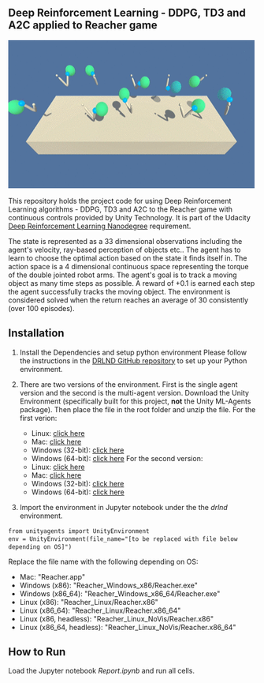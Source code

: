 ## Deep Reinforcement Learning - DDPG, TD3 and A2C applied to Reacher game
<img src='reacher.gif' width="500" height="300">

This repository holds the project code for using Deep Reinforcement Learning algorithms - DDPG, TD3 and A2C to the Reacher game with continuous controls provided by Unity Technology. It is part of the Udacity [Deep Reinforcement Learning Nanodegree](https://www.udacity.com/course/deep-reinforcement-learning-nanodegree--nd893) requirement. 

The state is represented as a 33 dimensional observations including the agent's velocity, ray-based perception of objects etc.. The agent has to learn to choose the optimal action based on the state it finds itself in. The action space is a 4 dimensional continuous space representing the torque of the double jointed robot arms. The agent's goal is to track a moving object as many time steps as possible. A reward of +0.1 is earned each step the agent successfully tracks the moving object. The environment is considered solved when the return reaches an average of 30 consistently (over 100 episodes). 


## Installation
1. Install the Dependencies and setup python environment
Please follow the instructions in the [DRLND GitHub repository](https://github.com/udacity/deep-reinforcement-learning) to set up your Python environment.
2. There are two versions of the environment. First is the single agent version and the second is the multi-agent version. Download the Unity Environment (specifically built for this project, **not** the Unity ML-Agents package). Then place the file in the root folder and unzip the file.
For the first verion:
    * Linux: [click here](https://s3-us-west-1.amazonaws.com/udacity-drlnd/P2/Reacher/one_agent/Reacher_Linux.zip)
    * Mac: [click here](https://s3-us-west-1.amazonaws.com/udacity-drlnd/P2/Reacher/one_agent/Reacher.app.zip)
    * Windows (32-bit): [click here](https://s3-us-west-1.amazonaws.com/udacity-drlnd/P2/Reacher/one_agent/Reacher_Windows_x86.zip)
    * Windows (64-bit): [click here](https://s3-us-west-1.amazonaws.com/udacity-drlnd/P2/Reacher/one_agent/Reacher_Windows_x86_64.zip)
For the second version:
    * Linux: [click here](https://s3-us-west-1.amazonaws.com/udacity-drlnd/P2/Reacher/Reacher_Linux.zip)
    * Mac: [click here](https://s3-us-west-1.amazonaws.com/udacity-drlnd/P2/Reacher/Reacher.app.zip)
    * Windows (32-bit): [click here](https://s3-us-west-1.amazonaws.com/udacity-drlnd/P2/Reacher/Reacher_Windows_x86.zip)
    * Windows (64-bit): [click here](https://s3-us-west-1.amazonaws.com/udacity-drlnd/P2/Reacher/Reacher_Windows_x86_64.zip)

3. Import the environment in Jupyter notebook under the the *drlnd* environment.
```
from unityagents import UnityEnvironment
env = UnityEnvironment(file_name="[to be replaced with file below depending on OS]")
```
Replace the file name with the following depending on OS:  
  * Mac: "Reacher.app"
  * Windows (x86): "Reacher_Windows_x86/Reacher.exe"
  * Windows (x86_64): "Reacher_Windows_x86_64/Reacher.exe"
  * Linux (x86): "Reacher_Linux/Reacher.x86"
  * Linux (x86_64): "Reacher_Linux/Reacher.x86_64"
  * Linux (x86, headless): "Reacher_Linux_NoVis/Reacher.x86"
  * Linux (x86_64, headless): "Reacher_Linux_NoVis/Reacher.x86_64"
## How to Run
Load the Jupyter notebook *Report.ipynb* and run all cells.
